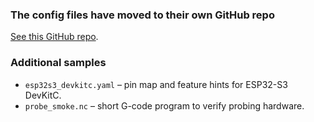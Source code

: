 ### The config files have moved to their own GitHub repo

[See this GitHub repo](https://github.com/bdring/fluidnc-config-files).

### Additional samples
- `esp32s3_devkitc.yaml` – pin map and feature hints for ESP32-S3 DevKitC.
- `probe_smoke.nc` – short G-code program to verify probing hardware.
